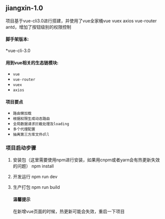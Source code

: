 ## jiangxin-1.0
项目基于vue-cli3.0进行搭建，并使用了vue全家桶vue vuex axios vue-router antd，增加了按钮级别的权限控制

#### 脚手架版本:
 *vue-cli-3.0
 
 #### 用到vue相关的生态链模块:
  * `vue`
  * `vue-router`
  * `vuex`
  * `axios`
 
 #### 项目要点
  * `路由懒加载`
  * `根据权限生成动态路由`
  * `全局数据请求拦截处理及loading`
  * `多个代理配置`
  * `抽离第三方库文件dll`
  
  ### 项目启动步骤
1. 安装包（这里需要使用npm进行安装，如果用cnpm或者yarn会有热更新失效的问题）
   npm install 
2. 开发运行
  npm run dev
3. 生产打包
  npm run build

   #### 温馨提示
   在新增vue页面的时候，热更新可能会失效，重启一下项目
  
